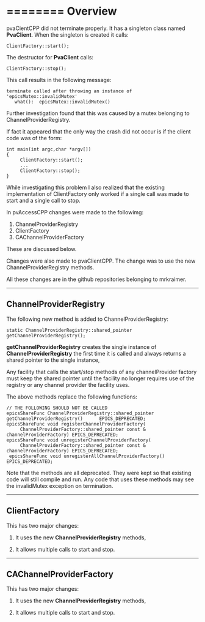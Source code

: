 ========
Overview
========

pvaCientCPP did not terminate properly.
It has a singleton class named **PvaClient**.
When the singleton is created it calls:

    ClientFactory::start();

The destructor for **PvaClient** calls:

    ClientFactory::stop();

This call results in the following message:

    terminate called after throwing an instance of 'epicsMutex::invalidMutex'
       what():  epicsMutex::invalidMutex() 

Further investigation found that this was caused by a mutex belonging to ChannelProviderRegistry.

If fact it appeared that the only way the crash did not occur is if the client code was of the form:

    int main(int argc,char *argv[])
    {
         ClientFactory::start();
         ...
         ClientFactory::stop();
    }

While investigating this problem I also realized that the existing implementation of
ClientFactory only worked if a single call was made to start and a single call to stop.

In pvAccessCPP changes were made to the followimg:

1) ChannelProviderRegistry
2) ClientFactory
3) CAChannelProviderFactory

These are discussed below.

Changes were also made to pvaClientCPP.
The change was to use the new ChannelProviderRegistry methods.

All these changes are in the github repositories belonging to mrkraimer.

-----------------------
ChannelProviderRegistry
-----------------------

The following new method is added to ChannelProviderRegistry:


    static ChannelProviderRegistry::shared_pointer getChannelProviderRegistry();

**getChannelProviderRegistry** creates the single instance of **ChannelProviderRegistry**
the first time it is called and always returns a shared pointer to the single
instance,

Any facility that calls the start/stop methods of any channelProvider factory must keep the shared pointer
until the facility no longer requires use of the registry or any channel provider the facility uses.

The above methods replace the following functions:

    // THE FOLLOWING SHOULD NOT BE CALLED
    epicsShareFunc ChannelProviderRegistry::shared_pointer getChannelProviderRegistry()      EPICS_DEPRECATED;
    epicsShareFunc void registerChannelProviderFactory(
         ChannelProviderFactory::shared_pointer const & channelProviderFactory) EPICS_DEPRECATED;
    epicsShareFunc void unregisterChannelProviderFactory(
         ChannelProviderFactory::shared_pointer const & channelProviderFactory) EPICS_DEPRECATED;
     epicsShareFunc void unregisterAllChannelProviderFactory() EPICS_DEPRECATED;

Note that the methods are all deprecated.
They were kept so that existing code will still compile and run.
Any code that uses these methods may see the invalidMutex exception on termination.

-------------
ClientFactory
-------------

This has two major changes:

1) It uses the new **ChannelProviderRegistry** methods,

2) It allows multiple calls to start and stop.


------------------------
CAChannelProviderFactory
------------------------

This has two major changes:

1) It uses the new **ChannelProviderRegistry** methods,

2) It allows multiple calls to start and stop.



